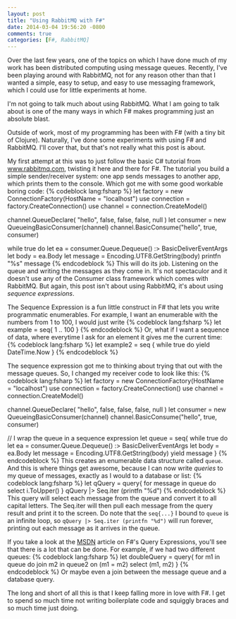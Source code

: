 ```yaml
---
layout: post
title: "Using RabbitMQ with F#"
date: 2014-03-04 19:56:20 -0800
comments: true
categories: [F#, RabbitMQ]
---
```


Over the last few years, one of the topics on which I have done much of my work has been distributed computing using message queues.  Recently, I've been playing around with RabbitMQ, not for any reason other than that I wanted a simple, easy to setup, and easy to use messaging framework, which I could use for little experiments at home.

I'm not going to talk much about using RabbitMQ.  What I am going to talk about is one of the many ways in which F# makes programming just an absolute blast.
<!-- more -->

Outside of work, most of my programming has been with F# (with a tiny bit of Clojure).  Naturally, I've done some experiments with using F# and RabbitMQ.  I'll cover that, but that's not really what this post is about.

My first attempt at this was to just follow the basic C# tutorial from www.rabbitmq.com, twisting it here and there for F#.  The tutorial you build a simple sender/receiver system:  one app sends messages to another app, which prints them to the console.  Which got me with some good workable boring code:
{% codeblock lang:fsharp %}
let factory = new ConnectionFactory(HostName = "localhost")
use connection = factory.CreateConnection()
use channel = connection.CreateModel()

channel.QueueDeclare( "hello", false, false, false, null )
let consumer = new QueueingBasicConsumer(channel)
channel.BasicConsume("hello", true, consumer)

while true do
    let ea = consumer.Queue.Dequeue() :> BasicDeliverEventArgs
    let body = ea.Body
    let message = Encoding.UTF8.GetString(body)
    printfn "%s" message
{% endcodeblock %}
This will do its job.  Listening on the queue and writing the messages as they come in.  It's not spectaculor and it doesn't use any of the Consumer class framework which comes with RabbitMQ.  But again, this post isn't about using RabbitMQ, it's about using *sequence expressions*.

The Sequence Expression is a fun little construct in F# that lets you write programmatic enumerables.  For example, I want an enumerable with the numbers from 1 to 100, I would just write
{% codeblock lang:fsharp %}
let example = seq{ 1 .. 100 }
{% endcodeblock %}
Or, what if I want a sequence of data, where everytime I ask for an element it gives me the current time:
{% codeblock lang:fsharp %}
let example2 = seq { 
						while true do
							yield DateTime.Now
				   }
{% endcodeblock %}

The sequence expression got me to thinking about trying that out with the message queues.  So, I changed my receiver code to look like this:
{% codeblock lang:fsharp %}
let factory = new ConnectionFactory(HostName = "localhost")
use connection = factory.CreateConnection()
use channel = connection.CreateModel()

channel.QueueDeclare( "hello", false, false, false, null )
let consumer = new QueueingBasicConsumer(channel)
channel.BasicConsume("hello", true, consumer)

// I wrap the queue in a sequence expression
let queue = seq{
                while true do
                    let ea = consumer.Queue.Dequeue() :> BasicDeliverEventArgs
                    let body = ea.Body
                    let message = Encoding.UTF8.GetString(body)
                    yield message
            }
{% endcodeblock %}
This creates an enumerable data structure called `queue`.  And this is where things get awesome, because I can now write *queries* to my queue of messages, exactly as I would to a database or list:
{% codeblock lang:fsharp %}
let qQuery = query{
                for message in queue do
                select i.ToUpper()
             }
qQuery |> Seq.iter (printfn "%d")
{% endcodeblock %}
This query will select each message from the queue and convert it to all capital letters.  The Seq.iter will then pull each message from the query result and print it to the screen.  Do note that the `seq{...}` I bound to `queue` is an infinite loop, so `qQuery |> Seq.iter (printfn "%d")` will run forever, printing out each message as it arrives in the queue.

If you take a look at the [MSDN](http://msdn.microsoft.com/en-us/library/hh225374.aspx) article on F#'s Query Expressions, you'll see that there is a lot that can be done.  For example, if we had two different queues:
{% codeblock lang:fsharp %}
let doubleQuery = query{
                    for m1 in queue do
                    join m2 in queue2 on
                        (m1 = m2)
                    select (m1, m2)
                  }
{% endcodeblock %}
Or maybe even a join between the message queue and a database query.

The long and short of all this is that I keep falling more in love with F#.  I get to spend so much time not writing boilerplate code and squiggly braces and so much time just doing.